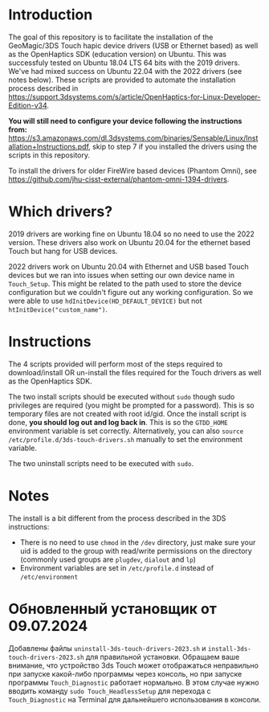 # Introduction

The goal of this repository is to facilitate the installation of the GeoMagic/3DS Touch hapic device drivers (USB or Ethernet based) as well as the OpenHaptics SDK (education version) on Ubuntu.  This was successfuly tested on Ubuntu 18.04 LTS 64 bits with the 2019 drivers.  We've had mixed success on Ubuntu 22.04 with the 2022 drivers (see notes below).  These scripts are provided to automate the installation process described in https://support.3dsystems.com/s/article/OpenHaptics-for-Linux-Developer-Edition-v34.

**You will still need to configure your device following the instructions from:** https://s3.amazonaws.com/dl.3dsystems.com/binaries/Sensable/Linux/Installation+Instructions.pdf, skip to step 7 if you installed the drivers using the scripts in this repository.

To install the drivers for older FireWire based devices (Phantom Omni), see https://github.com/jhu-cisst-external/phantom-omni-1394-drivers.

# Which drivers?

2019 drivers are working fine on Ubuntu 18.04 so no need to use the 2022 version.  These drivers also work on Ubuntu 20.04 for the ethernet based Touch but hang for USB devices.

2022 drivers work on Ubuntu 20.04 with Ethernet and USB based Touch devices but we ran into issues when setting our own device name in `Touch_Setup`.  This might be related to the path used to store the device configuration but we couldn't figure out any working configuration.  So we were able to use `hdInitDevice(HD_DEFAULT_DEVICE)` but not `htInitDevice("custom_name")`.

# Instructions

The 4 scripts provided will perform most of the steps required to download/install OR un-install the files required for the Touch drivers as well as the OpenHaptics SDK.

The two install scripts should be executed without `sudo` though sudo privileges are required (you might be prompted for a password).  This is so temporary files are not created with root id/gid.  Once the install script is done, **you should log out and log back in**.  This is so the `GTDD_HOME` environment variable is set correctly.  Alternatively, you can also `source /etc/profile.d/3ds-touch-drivers.sh` manually to set the environment variable.

The two uninstall scripts need to be executed with `sudo`.

# Notes

The install is a bit different from the process described in the 3DS instructions:
* There is no need to use `chmod` in the `/dev` directory, just make sure your uid is added to the group with read/write permissions on the directory (commonly used groups are `plugdev`, `dialout` and `lp`)
* Environment variables are set in `/etc/profile.d` instead of `/etc/environment`

# Обновленный установщик от 09.07.2024

Добавлены файлы `uninstall-3ds-touch-drivers-2023.sh` и `install-3ds-touch-drivers-2023.sh` для правильной установки. Обращаем ваше внимание, что устройство 3ds Touch может отображаться неправильно при запуске какой-либо программы через консоль, но при запуске программы `Touch_Diagnostic` работает нормально. В этом случае нужно вводить команду `sudo Touch_HeadlessSetup` для перехода c `Touch_Diagnostic` на Terminal для дальнейшего использования в консоли.

